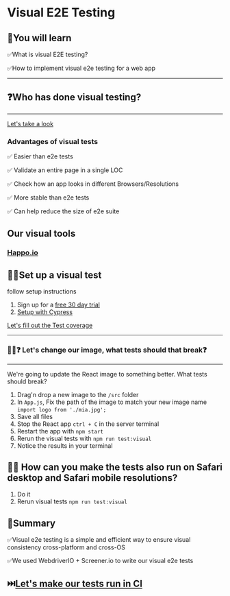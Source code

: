 # Visual E2E Testing

## 🧠You will learn

✅What is visual E2E testing?

✅How to implement visual e2e testing for a web app

---

## ❓Who has done visual testing?

---

[Let's take a look](visual-testing.pdf)

### Advantages of visual tests

✅ Easier than e2e tests

✅ Validate an entire page in a single LOC

✅ Check how an app looks in different Browsers/Resolutions

✅ More stable than e2e tests

✅ Can help reduce the size of e2e suite

## Our visual tools

### [Happo.io](https://happo.io/)

## 🏋️‍♀️Set up a visual test

follow setup instructions

1. Sign up for a [free 30 day trial](https://happo.io/signup)
2. [Setup with Cypress](https://docs.happo.io/docs/cypress)

[Let's fill out the Test coverage](./TEST-COVERAGE.md)

---

### 🏋️‍♀️❓ Let's change our image, what tests should that break❓

---

We're going to update the React image to something better. What tests should break?

1. Drag'n drop a new image to the `/src` folder
2. In `App.js`, Fix the path of the image to match your new image name `import logo from './mia.jpg';`
3. Save all files
4. Stop the React app `ctrl + C` in the server terminal
5. Restart the app with `npm start`
6. Rerun the visual tests with `npm run test:visual`
7. Notice the results in your terminal

## 🏋️‍♀️ How can you make the tests also run on Safari desktop and Safari mobile resolutions?

1. Do it
2. Rerun visual tests `npm run test:visual`

## 📝Summary

✅Visual e2e testing is a simple and efficient way to ensure visual consistency cross-platform and cross-OS

✅We used WebdriverIO + Screener.io to write our visual e2e tests

## ⏭️[Let's make our tests run in CI](./CICD.md)

